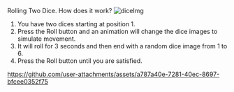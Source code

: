 Rolling Two Dice. How does it work?
![diceImg](https://github.com/user-attachments/assets/cbf7c412-8743-4de8-a7cb-536aa1b9774a)

1. You have two dices starting at position 1.
2. Press the Roll button and an animation will change the dice images to simulate movement.
3. It will roll for 3 seconds and then end with a random dice image from 1 to 6.
4. Press the Roll button until you are satisfied. 


https://github.com/user-attachments/assets/a787a40e-7281-40ec-8697-bfcee0352f75

